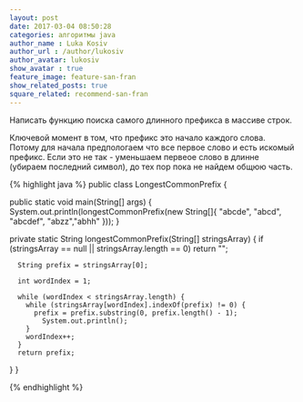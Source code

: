 ```yaml
---
layout: post
date: 2017-03-04 08:50:28
categories: алгоритмы java
author_name : Luka Kosiv
author_url : /author/lukosiv
author_avatar: lukosiv
show_avatar : true
feature_image: feature-san-fran
show_related_posts: true
square_related: recommend-san-fran
---
```


Написать функцию поиска самого длинного префикса в массиве строк.

Ключевой момент в том, что префикс это начало каждого слова.
Потому для начала предпологаем что все первое слово и есть искомый префикс.
Если это не так - уменьшаем первеое слово в длинне (убираем последний символ), до тех пор пока не найдем общюю часть.

{% highlight java %}
public class LongestCommonPrefix {

  public static void main(String[] args) {
    System.out.println(longestCommonPrefix(new String[]{
      "abcde", "abcd", "abcdef", "abzz","abhh"
    }));
  }

  private static String longestCommonPrefix(String[] stringsArray) {
    if (stringsArray == null || stringsArray.length == 0) return "";

      String prefix = stringsArray[0];

      int wordIndex = 1;
      
      while (wordIndex < stringsArray.length) {
        while (stringsArray[wordIndex].indexOf(prefix) != 0) {
          prefix = prefix.substring(0, prefix.length() - 1);
            System.out.println();
        }
        wordIndex++;
      }
      return prefix;
  }
}

{% endhighlight %}

<!-- ![view]({{site.url}}/{{site.baseurl}}img/post-assets/view.jpg) -->